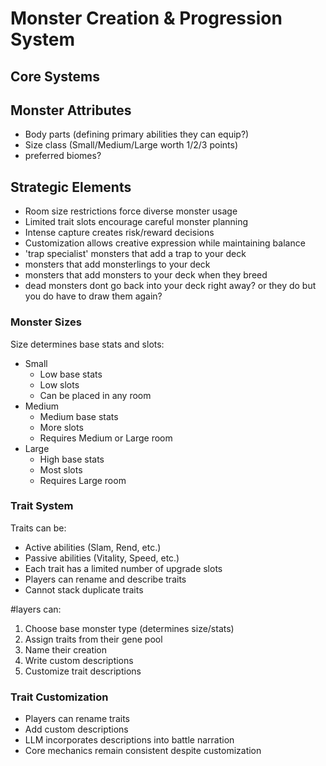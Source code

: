 # Monster Creation & Progression System

## Core Systems

## Monster Attributes
- Body parts (defining primary abilities they can equip?)
- Size class (Small/Medium/Large worth 1/2/3 points)
- preferred biomes?

## Strategic Elements
- Room size restrictions force diverse monster usage
- Limited trait slots encourage careful monster planning
- Intense capture creates risk/reward decisions
- Customization allows creative expression while maintaining balance
- 'trap specialist' monsters that add a trap to your deck
- monsters that add monsterlings to your deck
- monsters that add monsters to your deck when they breed
- dead monsters dont go back into your deck right away? or they do but you do have to draw them again?

### Monster Sizes
Size determines base stats and slots:
- Small
  - Low base stats
  - Low slots
  - Can be placed in any room
- Medium
  - Medium base stats
  - More slots
  - Requires Medium or Large room
- Large
  - High base stats
  - Most slots
  - Requires Large room

### Trait System
Traits can be:
- Active abilities (Slam, Rend, etc.)
- Passive abilities (Vitality, Speed, etc.)
- Each trait has a limited number of upgrade slots
- Players can rename and describe traits
- Cannot stack duplicate traits

#layers can:
1. Choose base monster type (determines size/stats)
2. Assign traits from their gene pool
3. Name their creation
4. Write custom descriptions
5. Customize trait descriptions

### Trait Customization
- Players can rename traits
- Add custom descriptions
- LLM incorporates descriptions into battle narration
- Core mechanics remain consistent despite customization
